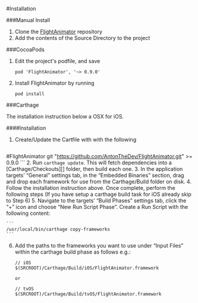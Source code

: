 #Installation

###Manual Install

1. Clone the [FlightAnimator](git@github.com:AntonTheDev/flight-animator.git) repository 
2. Add the contents of the Source Directory to the project

###CocoaPods

1. Edit the project's podfile, and save

	```
    pod 'FlightAnimator', '~> 0.9.0'
	```
2. Install FlightAnimator by running

    ```
    pod install
    ```
    
###Carthage

The installation instruction below a OSX for iOS.

####Installation

1. Create/Update the Cartfile with with the following
	
	```
#FlightAnimator
git "https://github.com/AntonTheDev/FlightAnimator.git" >= 0.9.0
	```
2. Run `carthage update`. This will fetch dependencies into a [Carthage/Checkouts][] folder, then build each one.
3. In the application targets’ “General” settings tab, in the “Embedded Binaries” section, drag and drop each framework for use from the Carthage/Build folder on disk.
4. Follow the installation instruction above. Once complete, perform the following steps
(If you have setup a carthage build task for iOS already skip to Step 6) 
5. Navigate to the targets’ “Build Phases” settings tab, click the “+” icon and choose “New Run Script Phase”. Create a Run Script with the following content:

  	```
  	/usr/local/bin/carthage copy-frameworks
  	```
  	
6. Add the paths to the frameworks you want to use under “Input Files” within the carthage build phase as follows e.g.:

	```
	// iOS
 	$(SRCROOT)/Carthage/Build/iOS/FlightAnimator.framework
  	
  	or
  	
  	// tvOS
  	$(SRCROOT)/Carthage/Build/tvOS/FlightAnimator.framework
  	
  	
  	```
